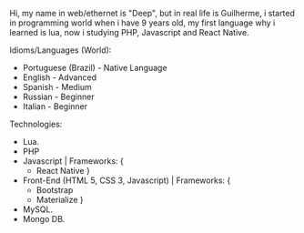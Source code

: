 Hi, my name in web/ethernet is "Deep", but in real life is Guilherme, i started in programming world when i have 9 years old, my first language why i learned is lua, now i studying PHP, Javascript and React Native.

Idioms/Languages (World):
- Portuguese (Brazil) - Native Language
- English - Advanced
- Spanish - Medium
- Russian - Beginner
- Italian - Beginner

Technologies:
- Lua.
- PHP
- Javascript | Frameworks: {
  - React Native
}
- Front-End (HTML 5, CSS 3, Javascript) | Frameworks: {
  - Bootstrap
  - Materialize
}
- MySQL.
- Mongo DB.

